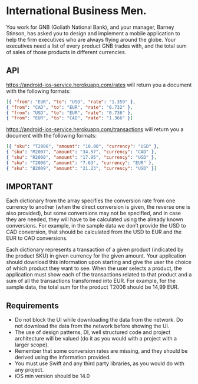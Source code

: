 # International Business Men.
You work for GNB (Goliath National Bank), and your manager, Barney Stinson, has asked you to design and implement a mobile application to help the firm executives who are always flying around the globe. Your executives need a list of every product GNB trades with, and the total sum of sales of those products in different currencies.

## API
https://android-ios-service.herokuapp.com/rates will return you a document with the following formats:

 ```json
[{ "from": "EUR", "to": "USD", "rate": "1.359" }, 
{ "from": "CAD", "to": "EUR", "rate": "0.732" }, 
{ "from": "USD", "to": "EUR", "rate": "0.736" }, 
{ "from": "EUR", "to": "CAD", "rate": "1.366" }]
  ```

https://android-ios-service.herokuapp.com/transactions will return you a document with the following formats:
 ```json
[{ "sku": "T2006", "amount": "10.00", "currency": "USD" },
{ "sku": "M2007", "amount": "34.57", "currency": "CAD" }, 
{ "sku": "R2008", "amount": "17.95", "currency": "USD" }, 
{ "sku": "T2006", "amount": "7.63", "currency": "EUR" },
{ "sku": "B2009", "amount": "21.23", "currency": "USD" }]
  ```
## IMPORTANT

Each dictionary from the array specifies the conversion rate from one currency to another (when the direct conversion is given, the reverse one is also provided), but some conversions may not be specified, and in case they are needed, they will have to be calculated using the already known conversions. For example, in the sample data we don’t provide the USD to CAD conversion, that should be calculated from the USD to EUR and the EUR to CAD conversions.

Each dictionary represents a transaction of a given product (indicated by the product SKU) in given currency for the given amount.
Your application should download this information upon starting and give the user the choice of which product they want to see. When the user selects a product, the application must show each of the transactions related to that product and a sum of all the transactions transformed into EUR.
For example, for the sample data, the total sum for the product T2006 should be 14,99 EUR.

## Requirements
- Do not block the UI while downloading the data from the network. Do not download the data from the network before showing the UI.
- The use of design patterns, DI, well structured code and project architecture will be valued (do it as you would with a project with a larger scope).
 - Remember that some conversion rates are missing, and they should be derived using the information provided.
 - You must use Swift and any third party libraries, as you would do with any project.
 - iOS min version should be 14.0

